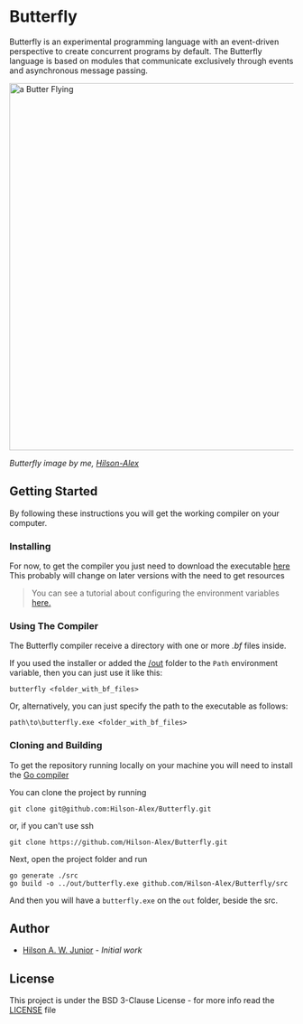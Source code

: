 # Butterfly

Butterfly is an experimental programming language with an event-driven perspective to create concurrent programs by 
default. The Butterfly language is based on modules that communicate exclusively through events and asynchronous message 
passing.

<a href="https://drive.google.com/uc?export=view&id=1vI3_UjFAzELrp2uUPGPjE3CK-NpqgJeN">
  <img src="https://drive.google.com/uc?export=view&id=1vI3_UjFAzELrp2uUPGPjE3CK-NpqgJeN" style="width: 650px; max-width: 100%; height: auto"  alt="a Butter Flying"/>
</a>

*Butterfly image by me, [Hilson-Alex]*

## Getting Started

By following these instructions you will get the working compiler on your computer. 

### Installing

For now, to get the compiler you just need to download the executable [here](https://github.com/Hilson-Alex/Butterfly/releases/tag/0.1.0)
This probably will change on later versions with the need to get resources

> You can see a tutorial about configuring the environment variables [here.](https://www.c-sharpcorner.com/article/how-to-addedit-path-environment-variable-in-windows-11/)


### Using The Compiler

The Butterfly compiler receive a directory with one or more *.bf* files inside.

If you used the installer or added the [/out](./out) folder to the `Path` environment
variable, then you can just use it like this: 

```shell
butterfly <folder_with_bf_files>
```

Or, alternatively, you can just specify the path to the executable as follows:

```shell
path\to\butterfly.exe <folder_with_bf_files>
```

### Cloning and Building

To get the repository running locally on your machine you will need to install the [Go compiler](https://go.dev/dl/)

You can clone the project by running

```shell
git clone git@github.com:Hilson-Alex/Butterfly.git
```

or, if you can't use ssh

```shell
git clone https://github.com/Hilson-Alex/Butterfly.git
```

Next, open the project folder and run

```shell
go generate ./src
go build -o ../out/butterfly.exe github.com/Hilson-Alex/Butterfly/src
```

And then you will have a `butterfly.exe` on the `out` folder, beside the src. 

## Author

- [Hilson A. W. Junior][Hilson-Alex] - *Initial work*

## License

This project is under the BSD 3-Clause License - for more info read the [LICENSE](LICENSE) file

[Hilson-Alex]: https://github.com/Hilson-Alex
